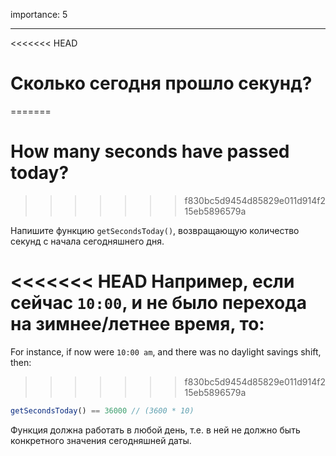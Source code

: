 importance: 5

---

<<<<<<< HEAD
# Сколько сегодня прошло секунд?
=======
# How many seconds have passed today?
>>>>>>> f830bc5d9454d85829e011d914f215eb5896579a

Напишите функцию `getSecondsToday()`, возвращающую количество секунд с начала сегодняшнего дня.

<<<<<<< HEAD
Например, если сейчас `10:00`, и не было перехода на зимнее/летнее время, то:
=======
For instance, if now were `10:00 am`, and there was no daylight savings shift, then:
>>>>>>> f830bc5d9454d85829e011d914f215eb5896579a

```js
getSecondsToday() == 36000 // (3600 * 10)
```

Функция должна работать в любой день, т.е. в ней не должно быть конкретного значения сегодняшней даты.
